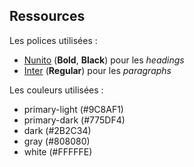 

## Ressources

Les polices utilisées :

- [Nunito](https://fonts.google.com/specimen/Nunito) (**Bold**, **Black**) pour les _headings_
- [Inter](https://fonts.google.com/specimen/Inter) (**Regular**) pour les _paragraphs_

Les couleurs utilisées :

- primary-light (#9C8AF1)
- primary-dark (#775DF4)
- dark (#2B2C34)
- gray (#808080)
- white (#FFFFFE)
